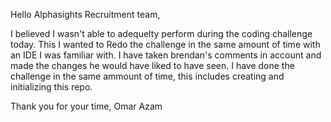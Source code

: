 Hello Alphasights Recruitment team,

I believed I wasn't able to adequelty perform during the coding challenge today.
This I wanted to Redo the challenge in the same amount of time with an IDE I was familiar with. I have taken brendan's comments in account and made the changes he would have liked to have seen. I have done the challenge in the same ammount of time, this includes creating and initializing this repo.

Thank you for your time,
Omar Azam
